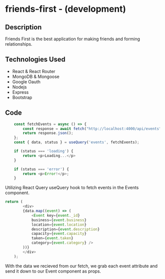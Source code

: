 # friends-first - (development)

## Description
Friends First is the best application for making friends and forming 
relationships.
 

## Technologies Used

* React & React Router
* MongoDB & Mongoose
* Google Oauth
* Nodejs
* Express
* Bootstrap

## Code

```JavaScript
    const fetchEvents = async () => {
        const response = await fetch("http://localhost:4000/api/events")
        return response.json();
    };              
    const { data, status } = useQuery('events', fetchEvents);

    if (status === 'loading') {
        return <p>Loading...</p>
    }

    if (status === 'error') {
        return <p>Error!</p>;
    }
```
Utilizing React Query useQuery hook to fetch events in the Events component.

```JavaScript
return (
        <div>
        {data.map((event) => (
            <Event key={event._id} 
            business={event.business}
            location={event.location}
            description={event.description}
            capacity={event.capacity}
            taken={event.taken}
            category={event.category} />
        ))}
        </div>
    );
```
With the data we recieved from our fetch, we grab each event attribute
and send it down to our Event component as props.